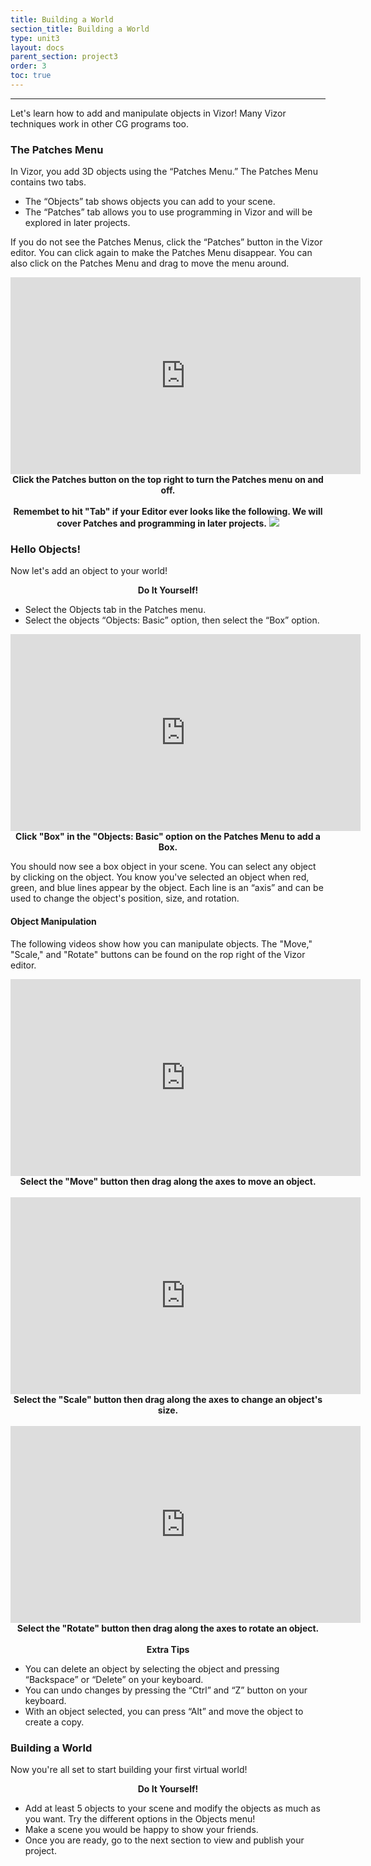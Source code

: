 ```yaml
---
title: Building a World
section_title: Building a World
type: unit3
layout: docs
parent_section: project3
order: 3
toc: true
---
```

<hr>
Let's learn how to add and manipulate objects in Vizor! Many Vizor techniques work in other CG programs too.

### The Patches Menu
In Vizor, you add 3D objects using the “Patches Menu.” The Patches Menu contains two tabs. 

* The “Objects” tab shows objects you can add to your scene. 
* The “Patches” tab allows you to use programming in Vizor and will be explored in later projects. 

If you do not see the Patches Menus, click the “Patches” button in the Vizor editor. You can click again to make the Patches Menu disappear. You can also click on the Patches Menu and drag to move the menu around.

<div style="text-align:center">
	<iframe width="560" height="315" src="https://www.youtube.com/embed/B16PH6RZRts" frameborder="0" allowfullscreen></iframe>
	<br>
	<strong>Click the Patches button on the top right to turn the Patches menu on and off.</strong> 
</div>

<br>

<div class="alert_red" style="text-align:center">
  <strong>Remembet to hit "Tab" if your Editor ever looks like the following. We will cover Patches and programming in later projects.</strong>
  <img src="/images/docs/intro_vizor/patches.png">
</div>

### Hello Objects!

Now let's add an object to your world!

<div class="alert_green">
  <div style="text-align:center">
  	<strong>Do It Yourself!</strong> 
  </div>
  <ul> 
  	<li>Select the Objects tab in the Patches menu. </li>
  	<li>Select the objects “Objects: Basic” option, then select the “Box” option. </li>
  </ul>
</div>

<div style="text-align:center">
	<iframe width="560" height="315" src="https://www.youtube.com/embed/pQFgFhsqX0c" frameborder="0" allowfullscreen></iframe>
	<br>
	<strong>Click "Box" in the "Objects: Basic" option on the Patches Menu to add a Box.</strong> 
</div>

You should now see a box object in your scene. You can select any object by clicking on the object. You know you've selected an object when red, green, and blue lines appear by the object. Each line is an “axis” and can be used to change the object's position, size, and rotation.

#### Object Manipulation
The following videos show how you can manipulate objects. The "Move," "Scale," and "Rotate" buttons can be found on the rop right of the Vizor editor.

<div style="text-align:center">
	<iframe width="560" height="315" src="https://www.youtube.com/embed/npOygI-vQ-8" frameborder="0" allowfullscreen></iframe>
	<br>
	<strong>Select the "Move" button then drag along the axes to move an object.</strong> 
</div>
<br>

<div style="text-align:center">
	<iframe width="560" height="315" src="https://www.youtube.com/embed/0CxPw10-xYs" frameborder="0" allowfullscreen></iframe>
	<br>
	<strong>Select the "Scale" button then drag along the axes to change an object's size.</strong> 
</div>
<br>

<div style="text-align:center">
	<iframe width="560" height="315" src="https://www.youtube.com/embed/NNYuxEe1rCI" frameborder="0" allowfullscreen></iframe>
	<br>
	<strong>Select the "Rotate" button then drag along the axes to rotate an object.</strong> 
</div>
<br>

<div class="alert_yellow">
  <div style="text-align:center">
  	<strong>Extra Tips</strong> 
  </div>
  <ul> 
  	<li>You can delete an object by selecting the object and pressing “Backspace” or “Delete” on your keyboard. </li>
  	<li>You can undo changes by pressing the “Ctrl” and “Z” button on your keyboard. </li>
  	<li>With an object selected, you can press “Alt” and move the object to create a copy. </li>
  </ul>
</div>

### Building a World

Now you're all set to start building your first virtual world! 

<div class="alert_green">
  <div style="text-align:center">
  	<strong>Do It Yourself!</strong> 
  </div>
  <ul> 
  	<li>Add at least 5 objects to your scene and modify the objects as much as you want. Try the different options in the Objects menu! </li>
  	<li>Make a scene you would be happy to show your friends. </li>
  	<li>Once you are ready, go to the next section to view and publish your project. </li>
  </ul>
</div>

